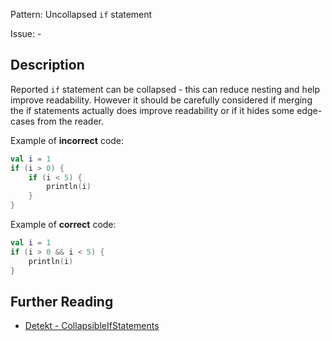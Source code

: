 Pattern: Uncollapsed `if` statement

Issue: -

## Description

Reported `if` statement can be collapsed - this can reduce nesting and help improve readability. However it should be carefully considered if merging the if statements actually does improve readability or if it hides some edge-cases from the reader.

Example of **incorrect** code:

```kotlin
val i = 1
if (i > 0) {
    if (i < 5) {
        println(i)
    }
}
```

Example of **correct** code:

```kotlin
val i = 1
if (i > 0 && i < 5) {
    println(i)
}
```

## Further Reading

* [Detekt - CollapsibleIfStatements](https://arturbosch.github.io/detekt/style.html#collapsibleifstatements)